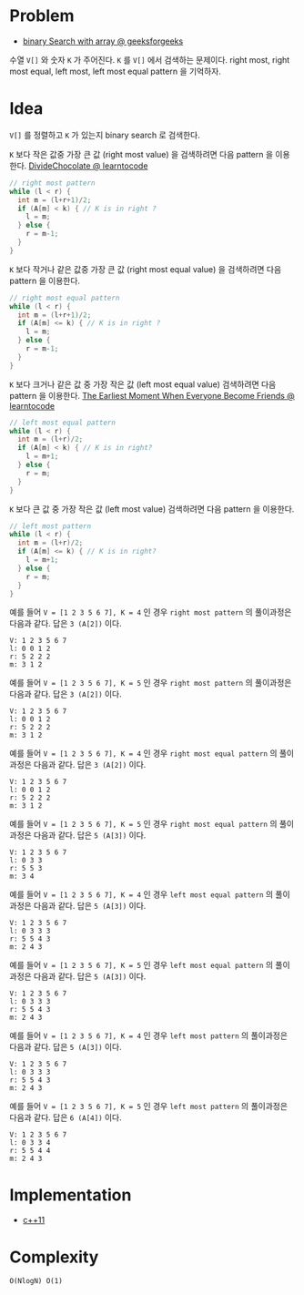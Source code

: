 # Problem

* [binary Search with array @ geeksforgeeks](https://practice.geeksforgeeks.org/problems/binary-search/1)

수열 `V[]` 와 숫자 `K` 가 주어진다. `K` 를 `V[]` 에서 검색하는 문제이다. right
most, right most equal, left most, left most equal pattern 을 기억하자. 

# Idea

`V[]` 를 정렬하고 `K` 가 있는지 binary search 로 검색한다. 

`K` 보다 작은 값중 가장 큰 값 (right most value) 을 검색하려면 다음
pattern 을 이용한다. [DivideChocolate @ learntocode](/leetcode2/DivideChocolate/README.md)

```cpp
// right most pattern
while (l < r) {
  int m = (l+r+1)/2;
  if (A[m] < k) { // K is in right ?
    l = m;
  } else {
    r = m-1;
  }
}
```

`K` 보다 작거나 같은 값중 가장 큰 값 (right most equal value) 을 검색하려면 다음
pattern 을 이용한다. 

```cpp
// right most equal pattern
while (l < r) {
  int m = (l+r+1)/2;
  if (A[m] <= k) { // K is in right ?
    l = m;
  } else {
    r = m-1;
  }
}  
```

`K` 보다 크거나 같은 값 중 가장 작은 값 (left most equal value) 검색하려면
다음 pattern 을 이용한다. [The Earliest Moment When Everyone Become Friends @ learntocode](/leetcode/TheEarliestMomentWhenEveryoneBecomeFriends/a.cpp)

```cpp
// left most equal pattern  
while (l < r) {
  int m = (l+r)/2;
  if (A[m] < k) { // K is in right?
    l = m+1;
  } else {
    r = m;
  }
}  
```

`K` 보다 큰 값 중 가장 작은 값 (left most value) 검색하려면
다음 pattern 을 이용한다. 

```cpp
// left most pattern
while (l < r) {
  int m = (l+r)/2;
  if (A[m] <= k) { // K is in right?
    l = m+1;
  } else {
    r = m;
  }
}
```

예를 들어 `V = [1 2 3 5 6 7], K = 4` 인 경우 `right most pattern` 의 풀이과정은
다음과 같다. 답은 `3 (A[2])` 이다.

```
V: 1 2 3 5 6 7
l: 0 0 1 2
r: 5 2 2 2
m: 3 1 2
```

예를 들어 `V = [1 2 3 5 6 7], K = 5` 인 경우 `right most pattern` 의 풀이과정은
다음과 같다. 답은 `3 (A[2])` 이다.

```
V: 1 2 3 5 6 7
l: 0 0 1 2
r: 5 2 2 2
m: 3 1 2
```

예를 들어 `V = [1 2 3 5 6 7], K = 4` 인 경우 `right most equal pattern` 의 풀이과정은
다음과 같다. 답은 `3 (A[2])` 이다.

```
V: 1 2 3 5 6 7
l: 0 0 1 2
r: 5 2 2 2
m: 3 1 2
```

예를 들어 `V = [1 2 3 5 6 7], K = 5` 인 경우 `right most equal pattern` 의 풀이과정은
다음과 같다. 답은 `5 (A[3])` 이다.

```
V: 1 2 3 5 6 7
l: 0 3 3
r: 5 5 3 
m: 3 4
```

예를 들어 `V = [1 2 3 5 6 7], K = 4` 인 경우 `left most equal pattern` 의 풀이과정은
다음과 같다. 답은 `5 (A[3])` 이다.

```
V: 1 2 3 5 6 7
l: 0 3 3 3 
r: 5 5 4 3
m: 2 4 3
```

예를 들어 `V = [1 2 3 5 6 7], K = 5` 인 경우 `left most equal pattern` 의 풀이과정은
다음과 같다. 답은 `5 (A[3])` 이다.

```
V: 1 2 3 5 6 7
l: 0 3 3 3
r: 5 5 4 3
m: 2 4 3
```

예를 들어 `V = [1 2 3 5 6 7], K = 4` 인 경우 `left most pattern` 의 풀이과정은
다음과 같다. 답은 `5 (A[3])` 이다.

```
V: 1 2 3 5 6 7
l: 0 3 3 3
r: 5 5 4 3
m: 2 4 3
```

예를 들어 `V = [1 2 3 5 6 7], K = 5` 인 경우 `left most pattern` 의 풀이과정은
다음과 같다. 답은 `6 (A[4])` 이다.

```
V: 1 2 3 5 6 7
l: 0 3 3 4
r: 5 5 4 4
m: 2 4 3
```

# Implementation

* [c++11](a.cpp)

# Complexity

```
O(NlogN) O(1)
```
